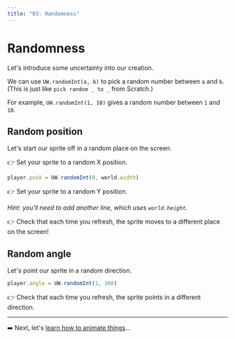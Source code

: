 ```yaml
---
title: "03: Randomness"
---
```


# Randomness

Let's introduce some uncertainty into our creation.

<!-- TODO What is randomness? -->

We can use `UW.randomInt(a, b)` to pick a random number between `a` and `b`. (This is just like `pick random _ to _` from Scratch.)

For example, `UW.randomInt(1, 10)` gives a random number between `1` and `10`. 


## Random position

Let's start our sprite off in a random place on the screen.

👉 Set your sprite to a random X position.

```js
player.posX = UW.randomInt(0, world.width)
```

👉 Set your sprite to a random Y position.

_Hint: you'll need to add another line, which uses `world.height`._

👉 Check that each time you refresh, the sprite moves to a different place on the screen!


## Random angle

Let's point our sprite in a random direction.

```js
player.angle = UW.randomInt(1, 360)
```

👉 Check that each time you refresh, the sprite points in a different direction.


---

➡️ Next, let's [learn how to animate things](04-forever)...

